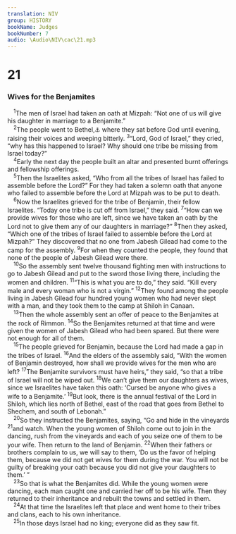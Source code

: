```yaml
---
translation: NIV
group: HISTORY
bookName: Judges 
bookNumber: 7
audio: \Audio\NIV\cac\21.mp3
---
```


<div class="title"><h1>21</h1><h3>Wives for the Benjamites </h3></div>
<span class="verse cac_21_1"> <sup>1</sup>The men of Israel had taken an oath at Mizpah: “Not one of us will give his daughter in marriage to a Benjamite.” <br/></span>
<span class="verse cac_21_2"> <sup>2</sup>The people went to Bethel,<a data-toggle="tooltip" data-placement="bottom" title="Or to the house of God">⚓</a> where they sat before God until evening, raising their voices and weeping bitterly. </span>
<span class="verse cac_21_3"><sup>3</sup>“Lord, God of Israel,” they cried, “why has this happened to Israel? Why should one tribe be missing from Israel today?” <br/></span>
<span class="verse cac_21_4"> <sup>4</sup>Early the next day the people built an altar and presented burnt offerings and fellowship offerings. <br/></span>
<span class="verse cac_21_5"> <sup>5</sup>Then the Israelites asked, “Who from all the tribes of Israel has failed to assemble before the Lord?” For they had taken a solemn oath that anyone who failed to assemble before the Lord at Mizpah was to be put to death. <br/></span>
<span class="verse cac_21_6"> <sup>6</sup>Now the Israelites grieved for the tribe of Benjamin, their fellow Israelites. “Today one tribe is cut off from Israel,” they said. </span>
<span class="verse cac_21_7"><sup>7</sup>“How can we provide wives for those who are left, since we have taken an oath by the Lord not to give them any of our daughters in marriage?” </span>
<span class="verse cac_21_8"><sup>8</sup>Then they asked, “Which one of the tribes of Israel failed to assemble before the Lord at Mizpah?” They discovered that no one from Jabesh Gilead had come to the camp for the assembly. </span>
<span class="verse cac_21_9"><sup>9</sup>For when they counted the people, they found that none of the people of Jabesh Gilead were there. <br/></span>
<span class="verse cac_21_10"> <sup>10</sup>So the assembly sent twelve thousand fighting men with instructions to go to Jabesh Gilead and put to the sword those living there, including the women and children. </span>
<span class="verse cac_21_11"><sup>11</sup>“This is what you are to do,” they said. “Kill every male and every woman who is not a virgin.” </span>
<span class="verse cac_21_12"><sup>12</sup>They found among the people living in Jabesh Gilead four hundred young women who had never slept with a man, and they took them to the camp at Shiloh in Canaan. <br/></span>
<span class="verse cac_21_13"> <sup>13</sup>Then the whole assembly sent an offer of peace to the Benjamites at the rock of Rimmon. </span>
<span class="verse cac_21_14"><sup>14</sup>So the Benjamites returned at that time and were given the women of Jabesh Gilead who had been spared. But there were not enough for all of them. <br/></span>
<span class="verse cac_21_15"> <sup>15</sup>The people grieved for Benjamin, because the Lord had made a gap in the tribes of Israel. </span>
<span class="verse cac_21_16"><sup>16</sup>And the elders of the assembly said, “With the women of Benjamin destroyed, how shall we provide wives for the men who are left? </span>
<span class="verse cac_21_17"><sup>17</sup>The Benjamite survivors must have heirs,” they said, “so that a tribe of Israel will not be wiped out. </span>
<span class="verse cac_21_18"><sup>18</sup>We can’t give them our daughters as wives, since we Israelites have taken this oath: ‘Cursed be anyone who gives a wife to a Benjamite.’ </span>
<span class="verse cac_21_19"><sup>19</sup>But look, there is the annual festival of the Lord in Shiloh, which lies north of Bethel, east of the road that goes from Bethel to Shechem, and south of Lebonah.” <br/></span>
<span class="verse cac_21_20"> <sup>20</sup>So they instructed the Benjamites, saying, “Go and hide in the vineyards </span>
<span class="verse cac_21_21"><sup>21</sup>and watch. When the young women of Shiloh come out to join in the dancing, rush from the vineyards and each of you seize one of them to be your wife. Then return to the land of Benjamin. </span>
<span class="verse cac_21_22"><sup>22</sup>When their fathers or brothers complain to us, we will say to them, ‘Do us the favor of helping them, because we did not get wives for them during the war. You will not be guilty of breaking your oath because you did not give your daughters to them.’ ” <br/></span>
<span class="verse cac_21_23"> <sup>23</sup>So that is what the Benjamites did. While the young women were dancing, each man caught one and carried her off to be his wife. Then they returned to their inheritance and rebuilt the towns and settled in them. <br/></span>
<span class="verse cac_21_24"> <sup>24</sup>At that time the Israelites left that place and went home to their tribes and clans, each to his own inheritance. <br/></span>
<span class="verse cac_21_25"> <sup>25</sup>In those days Israel had no king; everyone did as they saw fit. <br/></span>
